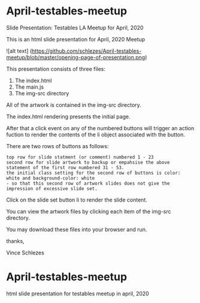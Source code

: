 # April-testables-meetup
Slide Presentation: Testables LA Meetup for April, 2020


This is an html slide presentation for April, 2020 Meetup

![alt text] (https://github.com/schlezes/April-testables-meetup/blob/master/opening-page-of-presentation.png)

This presentation consists of three files:

   1.  The index.html
   2.  The main.js
   3.  The img-src directory
   
All of the artwork is contained in the img-src directory.

The index.html rendering presents the initial page.

After that a click event on any of the numbered buttons will trigger an action fuction to render the contents of the li object associated with the button.

There are two rows of buttons as follows:

    top row for slide statment (or comment) numbered 1 - 23
    second row for slide artwork to backup or empahsise the above statement of the first row numbered 31 - 53.
    the initial class setting for the second row of buttons is color: white and background-color: white
    - so that this second row of artwork slides does not give the impression of excessive slide set.
    
Click on the slide set button li to render the slide content.
 
 You can view the artwork files by clicking each item of the img-src directory.
 
 You may download these files into your browser and run.
 
 thanks,
 
 Vince Schlezes
 # April-testables-meetup
html slide presentation for testables meetup in april, 2020
